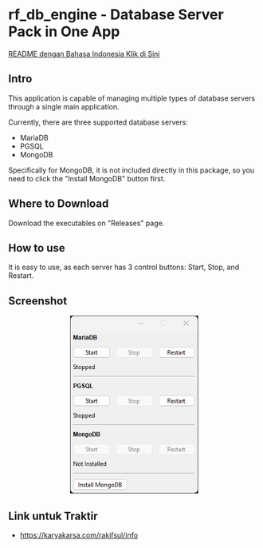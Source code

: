 # rf_db_engine - Database Server Pack in One App

[README dengan Bahasa Indonesia Klik di Sini](https://github.com/rakifsul/rf_db_engine/blob/main/README_id.md)

## Intro

This application is capable of managing multiple types of database servers through a single main application.

Currently, there are three supported database servers:

- MariaDB
- PGSQL
- MongoDB

Specifically for MongoDB, it is not included directly in this package, so you need to click the "Install MongoDB" button first.

## Where to Download

Download the executables on "Releases" page.

## How to use

It is easy to use, as each server has 3 control buttons: Start, Stop, and Restart.

## Screenshot

<p align="center">
	<img src="./.md_asset/ss_2024.07.08-2122.png" />
</p>

## Link untuk Traktir

- https://karyakarsa.com/rakifsul/info